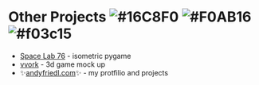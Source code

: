 

 
# Other Projects ![#16C8F0](https://via.placeholder.com/15/16C8F0/000000?text=+) ![#F0AB16](https://via.placeholder.com/15/F0AB16/000000?text=+) ![#f03c15](https://via.placeholder.com/15/f03c15/000000?text=+)

- [Space Lab 76](https://www.spacelab76.com/) - isometric pygame
- [vvork](https://www.vvork.org/) - 3d game mock up
- ✨[andyfriedl.com](https://www.andyfriedl.com/)✨ - my protfilio and projects

<!---
andyfriedl/andyfriedl is a ✨ special ✨ repository because its `README.md` (this file) appears on your GitHub profile.
You can click the Preview link to take a look at your changes.
--->

